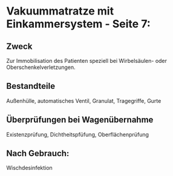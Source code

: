 # Vakuummatratze mit Einkammersystem - Seite 7:
## Zweck
Zur Immobilisation des Patienten speziell bei Wirbelsäulen- oder Oberschenkelverletzungen.
## Bestandteile
Außenhülle, automatisches Ventil, Granulat, Tragegriffe, Gurte
## Überprüfungen bei Wagenübernahme
Existenzprüfung, Dichtheitspfüfung, Oberflächenprüfung
## Nach Gebrauch:
Wischdesinfektion